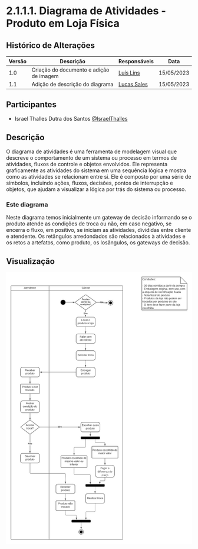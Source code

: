 # 2.1.1.1. Diagrama de Atividades - Produto em Loja Física

## Histórico de Alterações

| Versão | Descrição                                          | Responsáveis                                 | Data       |
| ------ | -------------------------------------------------- | -------------------------------------------- | ---------- |
| 1.0    | Criação do documento e adição de imagem | [Luís Lins](https://github.com/luisgaboardi) | 15/05/2023 |
| 1.1    | Adição de descrição do diagrama | [Lucas Sales](https://github.com/lux-sales) | 15/05/2023 |

## Participantes

- Israel Thalles Dutra dos Santos [@IsraelThalles](https://github.com/IsraelThalles)

## Descrição
O diagrama de atividades é uma ferramenta de modelagem visual que descreve o comportamento de um sistema ou processo em termos de atividades, fluxos de controle e objetos envolvidos. Ele representa graficamente as atividades do sistema em uma sequência lógica e mostra como as atividades se relacionam entre si. Ele é composto por uma série de símbolos, incluindo ações, fluxos, decisões, pontos de interrupção e objetos, que ajudam a visualizar a lógica por trás do sistema ou processo.

### Este diagrama
Neste diagrama temos inicialmente um gateway de decisão informando se o produto atende as condições de troca ou não, em caso negativo, se encerra o fluxo, em positivo, se iniciam as atividades, divididas entre cliente e atendente. Os retângulos arredondados são relacionados à atividades e os retos a artefatos, como produto, os losângulos, os gateways de decisão.
## Visualização

![Diagrama de Atividades - Produto em Loja Física](../Imagens/DiagramaAtividadesProdutoLojaFisica.jpeg)